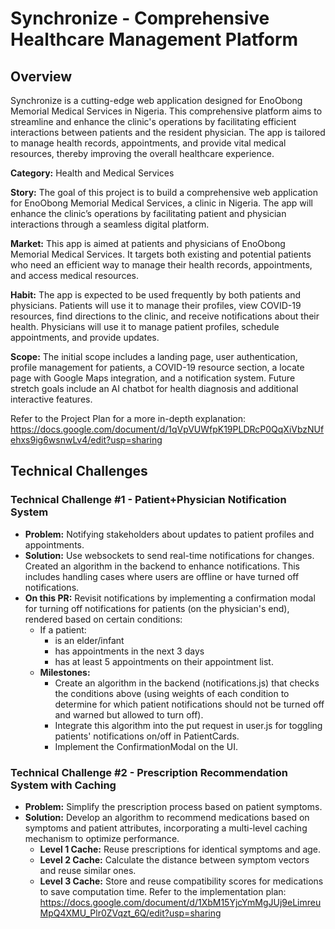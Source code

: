 # Synchronize - Comprehensive Healthcare Management Platform

## Overview

Synchronize is a cutting-edge web application designed for EnoObong Memorial Medical Services in Nigeria. This comprehensive platform aims to streamline and enhance the clinic's operations by facilitating efficient interactions between patients and the resident physician. The app is tailored to manage health records, appointments, and provide vital medical resources, thereby improving the overall healthcare experience.

**Category:** Health and Medical Services

**Story:** The goal of this project is to build a comprehensive web application for EnoObong Memorial Medical Services, a clinic in Nigeria. The app will enhance the clinic’s operations by facilitating patient and physician interactions through a seamless digital platform.

**Market:** This app is aimed at patients and physicians of EnoObong Memorial Medical Services. It targets both existing and potential patients who need an efficient way to manage their health records, appointments, and access medical resources.

**Habit:** The app is expected to be used frequently by both patients and physicians. Patients will use it to manage their profiles, view COVID-19 resources, find directions to the clinic, and receive notifications about their health. Physicians will use it to manage patient profiles, schedule appointments, and provide updates.

**Scope:** The initial scope includes a landing page, user authentication, profile management for patients, a COVID-19 resource section, a locate page with Google Maps integration, and a notification system. Future stretch goals include an AI chatbot for health diagnosis and additional interactive features.

Refer to the Project Plan for a more in-depth explanation:
https://docs.google.com/document/d/1qVpVUWfpK19PLDRcP0QqXiVbzNUfehxs9ig6wsnwLv4/edit?usp=sharing

## Technical Challenges

### Technical Challenge #1 - Patient+Physician Notification System
- **Problem:** Notifying stakeholders about updates to patient profiles and appointments.
- **Solution:** Use websockets to send real-time notifications for changes. Created an algorithm in the backend to enhance notifications. This includes handling cases where users are offline or have turned off notifications.
- **On this PR:** Revisit notifications by implementing a confirmation modal for turning off notifications for patients (on the physician's end), rendered based on certain conditions:
  - If a patient:
    - is an elder/infant
    - has appointments in the next 3 days
    - has at least 5 appointments on their appointment list.
  - **Milestones:**
    - Create an algorithm in the backend (notifications.js) that checks the conditions above (using weights of each condition to determine for which patient notifications should not be turned off and warned but allowed to turn off).
    - Integrate this algorithm into the put request in user.js for toggling patients' notifications on/off in PatientCards.
    - Implement the ConfirmationModal on the UI.

### Technical Challenge #2 - Prescription Recommendation System with Caching
- **Problem:** Simplify the prescription process based on patient symptoms.
- **Solution:** Develop an algorithm to recommend medications based on symptoms and patient attributes, incorporating a multi-level caching mechanism to optimize performance.
  - **Level 1 Cache:** Reuse prescriptions for identical symptoms and age.
  - **Level 2 Cache:** Calculate the distance between symptom vectors and reuse similar ones.
  - **Level 3 Cache:** Store and reuse compatibility scores for medications to save computation time.
Refer to the implementation plan:
https://docs.google.com/document/d/1XbM15YjcYmMgJUj9eLimreuMpQ4XMU_Plr0ZVqzt_6Q/edit?usp=sharing
